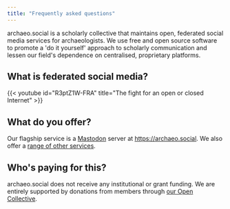 ```yaml
---
title: "Frequently asked questions"
---
```


archaeo.social is a scholarly collective that maintains open, federated social media services for archaeologists.
We use free and open source software to promote a 'do it yourself' approach to scholarly communication and lessen our field's dependence on centralised, proprietary platforms.

## What is federated social media?

{{< youtube id="R3ptZ1W-FRA" title="The fight for an open or closed Internet" >}}

<!-- TODO... -->

## What do you offer?

Our flagship service is a [Mastodon](https://joinmastodon.org/) server at <https://archaeo.social>.
We also offer a [range of other services](/services).

## Who's paying for this?

archaeo.social does not receive any institutional or grant funding.
We are entirely supported by donations from members through [our Open Collective](https://opencollective.com/archaeosocial).
